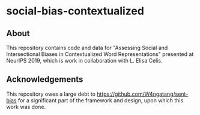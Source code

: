 # social-bias-contextualized

## About
This repository contains code and data for "Assessing Social and Intersectional Biases in Contextualized Word Representations" presented at NeurIPS 2019, which is work in collaboration with L. Elisa Celis.

## Acknowledgements
This repository owes a large debt to https://github.com/W4ngatang/sent-bias for a significant part of the framework and design, upon which this work was done.
